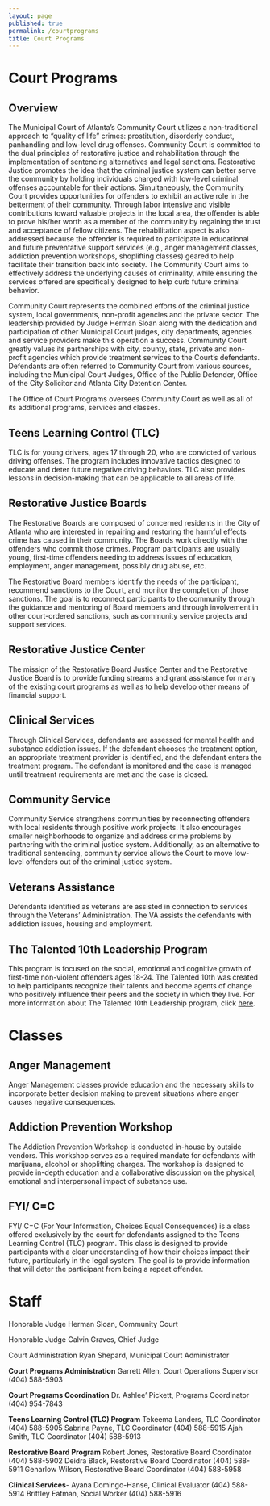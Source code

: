 ```yaml
---
layout: page
published: true
permalink: /courtprograms
title: Court Programs
---
```



# Court Programs

## Overview

The Municipal Court of Atlanta’s Community Court utilizes a non-traditional approach to “quality of life” crimes: prostitution, disorderly conduct, panhandling and low-level drug offenses. Community Court is committed to the dual principles of restorative justice and rehabilitation through the implementation of sentencing alternatives and legal sanctions. Restorative Justice promotes the idea that the criminal justice system can better serve the community by holding individuals charged with low-level criminal offenses accountable for their actions. Simultaneously, the Community Court provides opportunities for offenders to exhibit an active role in the betterment of their community. Through labor intensive and visible contributions toward valuable projects in the local area, the offender is able to prove his/her worth as a member of the community by regaining the trust and acceptance of fellow citizens. The rehabilitation aspect is also addressed because the offender is required to participate in educational and future preventative support services (e.g., anger management classes, addiction prevention workshops, shoplifting classes) geared to help facilitate their transition back into society. The Community Court aims to effectively address the underlying causes of criminality, while ensuring the services offered are specifically designed to help curb future criminal behavior. 

Community Court represents the combined efforts of the criminal justice system, local governments, non-profit agencies and the private sector. The leadership provided by Judge Herman Sloan along with the dedication and participation of other Municipal Court judges, city departments, agencies and service providers make this operation a success. Community Court greatly values its partnerships with city, county, state, private and non-profit agencies which provide treatment services to the Court’s defendants. Defendants are often referred to Community Court from various sources, including the Municipal Court Judges, Office of the Public Defender, Office of the City Solicitor and Atlanta City Detention Center.

The Office of Court Programs oversees Community Court as well as all of its additional programs, services and classes.


## Teens Learning Control (TLC)

TLC is for young drivers, ages 17 through 20, who are convicted of various driving offenses. The program includes innovative tactics designed to educate and deter future negative driving behaviors. TLC also provides lessons in decision-making that can be applicable to all areas of life.

## Restorative Justice Boards

The Restorative Boards are composed of concerned residents in the City of Atlanta who are interested in repairing and restoring the harmful effects crime has caused in their community. The Boards work directly with the offenders who commit those crimes. Program participants are usually young, first-time offenders needing to address issues of education, employment, anger management, possibly drug abuse, etc.

The Restorative Board members identify the needs of the participant, recommend sanctions to the Court, and monitor the completion of those sanctions. The goal is to reconnect participants to the community through the guidance and mentoring of Board members and through involvement in other court-ordered sanctions, such as community service projects and support services.

## Restorative Justice Center

The mission of the Restorative Board Justice Center and the Restorative Justice Board is to provide funding streams and grant assistance for many of the existing court programs as well as to help develop other means of financial support. 

## Clinical Services

Through Clinical Services, defendants are assessed for mental health and substance addiction issues. If the defendant chooses the treatment option, an appropriate treatment provider is identified, and the defendant enters the treatment program. The defendant is monitored and the case is managed until treatment requirements are met and the case is closed.

## Community Service

Community Service strengthens communities by reconnecting offenders with local residents through positive work projects. It also encourages smaller neighborhoods to organize and address crime problems by partnering with the criminal justice system. Additionally, as an alternative to traditional sentencing, community service allows the Court to move low-level offenders out of the criminal justice system.

## Veterans Assistance 

Defendants identified as veterans are assisted in connection to services through the Veterans’ Administration. The VA assists the defendants with addiction issues, housing and employment.

## The Talented 10th Leadership Program

This program is focused on the social, emotional and cognitive growth of first-time non-violent offenders ages 18-24. The Talented 10th was created to help participants recognize their talents and become agents of change who positively influence their peers and the society in which they live. For more information about The Talented 10th Leadership program, click [here](http://www.masonwest.org/talented-tenth-leadership-program.html).

# Classes

## Anger Management

Anger Management classes provide education and the necessary skills to incorporate better decision making to prevent situations where anger causes negative consequences.

## Addiction Prevention Workshop

The Addiction Prevention Workshop is conducted in-house by outside vendors. This workshop serves as a required mandate for defendants with marijuana, alcohol or shoplifting charges. The workshop is designed to provide in-depth education and a collaborative discussion on the physical, emotional and interpersonal impact of substance use.

## FYI/ C=C

FYI/ C=C (For Your Information, Choices Equal Consequences) is a class offered exclusively by the court for defendants assigned to the Teens Learning Control (TLC) program. This class is designed to provide participants with a clear understanding of how their choices impact their future, particularly in the legal system. The goal is to provide information that will deter the participant from being a repeat offender.  

# Staff

Honorable Judge Herman Sloan, Community Court

Honorable Judge Calvin Graves, Chief Judge

Court Administration Ryan Shepard, Municipal Court Administrator

**Court Programs Administration** Garrett Allen, Court Operations Supervisor (404) 588-5903

**Court Programs Coordination** Dr. Ashlee’ Pickett, Programs Coordinator (404) 954-7843

**Teens Learning Control (TLC) Program** 
Tekeema Landers, TLC Coordinator (404) 588-5905 
Sabrina Payne, TLC Coordinator (404) 588-5915
Ajah Smith, TLC Coordinator (404) 588-5913

**Restorative Board Program**
Robert Jones, Restorative Board Coordinator (404) 588-5902
Deidra Black, Restorative Board Coordinator (404) 588-5911
Genarlow Wilson, Restorative Board Coordinator (404) 588-5958

**Clinical Services**- 
Ayana Domingo-Hanse, Clinical Evaluator (404) 588-5914 Brittley Eatman, Social Worker (404) 588-5916
